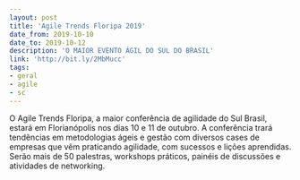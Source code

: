 ```yaml
---
layout: post
title: 'Agile Trends Floripa 2019'
date_from: 2019-10-10
date_to: 2019-10-12
description: 'O MAIOR EVENTO ÁGIL DO SUL DO BRASIL'
link: 'http://bit.ly/2MbMucc'
tags:
- geral
- agile
- sc
---
```


O Agile Trends Floripa, a maior conferência de agilidade do Sul Brasil, estará em Florianópolis nos dias 10 e 11 de outubro.
A conferência trará tendências em metodologias ágeis e gestão com diversos cases de empresas que vêm praticando agilidade, com sucessos e lições aprendidas.
Serão mais de 50 palestras, workshops práticos, painéis de discussões e atividades de networking.
